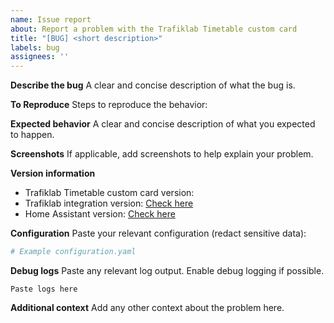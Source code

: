 ```yaml
---
name: Issue report
about: Report a problem with the Trafiklab Timetable custom card
title: "[BUG] <short description>"
labels: bug
assignees: ''
---
```


**Describe the bug**
A clear and concise description of what the bug is.

**To Reproduce**
Steps to reproduce the behavior:

**Expected behavior**
A clear and concise description of what you expected to happen.

**Screenshots**
If applicable, add screenshots to help explain your problem.

**Version information**
- Trafiklab Timetable custom card version: 
- Trafiklab integration version: [Check here](https://my.home-assistant.io/redirect/integration/?domain=trafiklab)
- Home Assistant version: [Check here](https://my.home-assistant.io/redirect/system_health/)

**Configuration**
Paste your relevant configuration (redact sensitive data):
```yaml
# Example configuration.yaml
```

**Debug logs**
Paste any relevant log output. Enable debug logging if possible.
```
Paste logs here
```

**Additional context**
Add any other context about the problem here.
